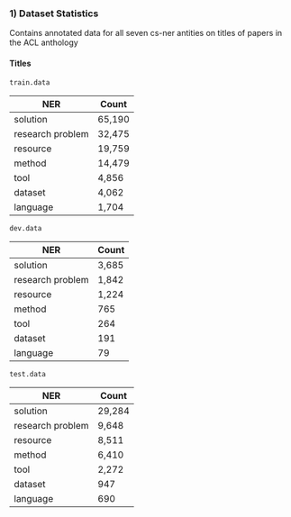 ### 1) Dataset Statistics

Contains annotated data for all seven cs-ner antities on titles of papers in the ACL anthology

#### Titles

`train.data`

| NER | Count |
| --- | --- |
| solution | 65,190 |
| research problem | 32,475 |
| resource | 19,759 |
| method | 14,479 |
| tool | 4,856 |
| dataset | 4,062 |
| language | 1,704 |


`dev.data`

| NER | Count |
| --- | --- |
| solution | 3,685 |
| research problem | 1,842 |
| resource | 1,224 |
| method | 765 |
| tool | 264 |
| dataset | 191 |
| language | 79 |

`test.data`

| NER | Count |
| --- | --- |
| solution | 29,284 |
| research problem | 9,648 |
| resource | 8,511 |
| method | 6,410 |
| tool | 2,272 |
| dataset | 947 |
| language | 690 |
